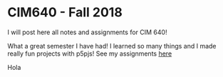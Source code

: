 # CIM640 - Fall 2018

I will post here all notes and assignments for CIM 640!

What a great semester I have had! I learned so many things and I made really fun projects with p5pjs! See my assignments [here](https://github.com/MariaAguilarV/CIM-640-Creative-Coding/tree/master/Hw)

Hola
